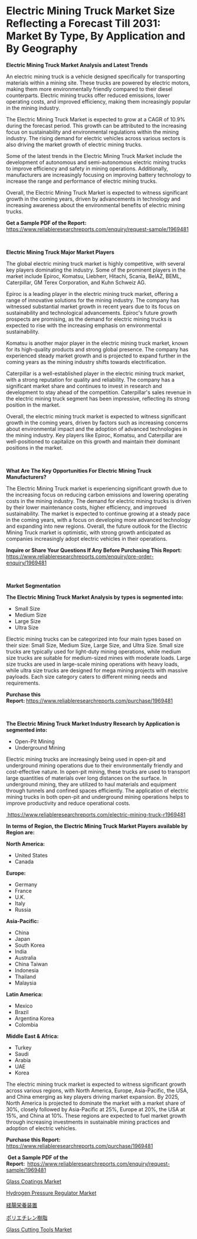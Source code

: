 <p><h1>Electric Mining Truck Market Size Reflecting a Forecast Till 2031: Market By Type, By Application and By Geography</h1></p><p><strong>Electric Mining Truck Market Analysis and Latest Trends</strong></p>
<p><p>An electric mining truck is a vehicle designed specifically for transporting materials within a mining site. These trucks are powered by electric motors, making them more environmentally friendly compared to their diesel counterparts. Electric mining trucks offer reduced emissions, lower operating costs, and improved efficiency, making them increasingly popular in the mining industry.</p><p>The Electric Mining Truck Market is expected to grow at a CAGR of 10.9% during the forecast period. This growth can be attributed to the increasing focus on sustainability and environmental regulations within the mining industry. The rising demand for electric vehicles across various sectors is also driving the market growth of electric mining trucks.</p><p>Some of the latest trends in the Electric Mining Truck Market include the development of autonomous and semi-autonomous electric mining trucks to improve efficiency and safety in mining operations. Additionally, manufacturers are increasingly focusing on improving battery technology to increase the range and performance of electric mining trucks.</p><p>Overall, the Electric Mining Truck Market is expected to witness significant growth in the coming years, driven by advancements in technology and increasing awareness about the environmental benefits of electric mining trucks.</p></p>
<p><strong>Get a Sample PDF of the Report:&nbsp;</strong> <a href="https://www.reliableresearchreports.com/enquiry/request-sample/1969481">https://www.reliableresearchreports.com/enquiry/request-sample/1969481</a></p>
<p>&nbsp;</p>
<p><strong>Electric Mining Truck Major Market Players</strong></p>
<p><p>The global electric mining truck market is highly competitive, with several key players dominating the industry. Some of the prominent players in the market include Epiroc, Komatsu, Liebherr, Hitachi, Scania, BelAZ, BEML, Caterpillar, GM Terex Corporation, and Kuhn Schweiz AG.</p><p>Epiroc is a leading player in the electric mining truck market, offering a range of innovative solutions for the mining industry. The company has witnessed substantial market growth in recent years due to its focus on sustainability and technological advancements. Epiroc's future growth prospects are promising, as the demand for electric mining trucks is expected to rise with the increasing emphasis on environmental sustainability.</p><p>Komatsu is another major player in the electric mining truck market, known for its high-quality products and strong global presence. The company has experienced steady market growth and is projected to expand further in the coming years as the mining industry shifts towards electrification.</p><p>Caterpillar is a well-established player in the electric mining truck market, with a strong reputation for quality and reliability. The company has a significant market share and continues to invest in research and development to stay ahead of the competition. Caterpillar's sales revenue in the electric mining truck segment has been impressive, reflecting its strong position in the market.</p><p>Overall, the electric mining truck market is expected to witness significant growth in the coming years, driven by factors such as increasing concerns about environmental impact and the adoption of advanced technologies in the mining industry. Key players like Epiroc, Komatsu, and Caterpillar are well-positioned to capitalize on this growth and maintain their dominant positions in the market.</p></p>
<p>&nbsp;</p>
<p><strong>What Are The Key Opportunities For Electric Mining Truck Manufacturers?</strong></p>
<p><p>The Electric Mining Truck market is experiencing significant growth due to the increasing focus on reducing carbon emissions and lowering operating costs in the mining industry. The demand for electric mining trucks is driven by their lower maintenance costs, higher efficiency, and improved sustainability. The market is expected to continue growing at a steady pace in the coming years, with a focus on developing more advanced technology and expanding into new regions. Overall, the future outlook for the Electric Mining Truck market is optimistic, with strong growth anticipated as companies increasingly adopt electric vehicles in their operations.</p></p>
<p><strong>Inquire or Share Your Questions If Any Before Purchasing This Report:</strong> <a href="https://www.reliableresearchreports.com/enquiry/pre-order-enquiry/1969481">https://www.reliableresearchreports.com/enquiry/pre-order-enquiry/1969481</a></p>
<p>&nbsp;</p>
<p><strong>Market Segmentation</strong></p>
<p><strong>The Electric Mining Truck Market Analysis by types is segmented into:</strong></p>
<p><ul><li>Small Size</li><li>Medium Size</li><li>Large Size</li><li>Ultra Size</li></ul></p>
<p><p>Electric mining trucks can be categorized into four main types based on their size: Small Size, Medium Size, Large Size, and Ultra Size. Small size trucks are typically used for light-duty mining operations, while medium size trucks are suitable for medium-sized mines with moderate loads. Large size trucks are used in large-scale mining operations with heavy loads, while ultra size trucks are designed for mega mining projects with massive payloads. Each size category caters to different mining needs and requirements.</p></p>
<p><strong>Purchase this Report:&nbsp;</strong><a href="https://www.reliableresearchreports.com/purchase/1969481">https://www.reliableresearchreports.com/purchase/1969481</a></p>
<p>&nbsp;</p>
<p><strong>The Electric Mining Truck Market Industry Research by Application is segmented into:</strong></p>
<p><ul><li>Open-Pit Mining</li><li>Underground Mining</li></ul></p>
<p><p>Electric mining trucks are increasingly being used in open-pit and underground mining operations due to their environmentally friendly and cost-effective nature. In open-pit mining, these trucks are used to transport large quantities of materials over long distances on the surface. In underground mining, they are utilized to haul materials and equipment through tunnels and confined spaces efficiently. The application of electric mining trucks in both open-pit and underground mining operations helps to improve productivity and reduce operational costs.</p></p>
<p><a href="https://www.reliableresearchreports.com/electric-mining-truck-r1969481">&nbsp;https://www.reliableresearchreports.com/electric-mining-truck-r1969481</a></p>
<p><strong>In terms of Region, the Electric Mining Truck Market Players available by Region are:</strong></p>
<p>
    <p> <strong> North America: </strong>
        <ul>
            <li>United States</li>
            <li>Canada</li>
        </ul>
        </p> 
    <p> <strong> Europe: </strong>
        <ul>
            <li>Germany</li>
            <li>France</li>
            <li>U.K.</li>
            <li>Italy</li>
            <li>Russia</li>
        </ul>
        </p> 
    <p> <strong> Asia-Pacific: </strong>
        <ul>
            <li>China</li>
            <li>Japan</li>
            <li>South Korea</li>
            <li>India</li>
            <li>Australia</li>
            <li>China Taiwan</li>
            <li>Indonesia</li>
            <li>Thailand</li>
            <li>Malaysia</li>
        </ul>
        </p> 
    <p> <strong> Latin America: </strong>
        <ul>
            <li>Mexico</li>
            <li>Brazil</li>
            <li>Argentina Korea</li>
            <li>Colombia</li>
        </ul>
        </p> 
    <p> <strong> Middle East & Africa: </strong>
        <ul>
            <li>Turkey</li>
            <li>Saudi</li>
            <li>Arabia</li>
            <li>UAE</li>
            <li>Korea</li>
        </ul>
    </p>
    </p>
<p><p>The electric mining truck market is expected to witness significant growth across various regions, with North America, Europe, Asia-Pacific, the USA, and China emerging as key players driving market expansion. By 2025, North America is projected to dominate the market with a market share of 30%, closely followed by Asia-Pacific at 25%, Europe at 20%, the USA at 15%, and China at 10%. These regions are expected to fuel market growth through increasing investments in sustainable mining practices and adoption of electric vehicles.</p></p>
<p><strong>Purchase this Report: </strong><a href="https://www.reliableresearchreports.com/purchase/1969481">https://www.reliableresearchreports.com/purchase/1969481</a></p>
<p>&nbsp;<strong>Get a Sample PDF of the Report:&nbsp;&nbsp;</strong><a href="https://www.reliableresearchreports.com/enquiry/request-sample/1969481">https://www.reliableresearchreports.com/enquiry/request-sample/1969481</a></p>
<p><strong></strong></p>
<p><p><a href="https://issuu.com/reportprime-2/docs/glass-coatings-market-size-2030.pptx">Glass Coatings Market</a></p><p><a href="https://github.com/Hazelklievgspy6vdcsmu106w/Market-Research-Report-List-2/blob/main/hydrogen-pressure-regulator-market.md">Hydrogen Pressure Regulator Market</a></p><p><a href="https://github.com/vlcostes/Market-Research-Report-List-1/blob/main/739687333703.md">経腸栄養装置</a></p><p><a href="https://github.com/EstaSprer20231/Market-Research-Report-List-1/blob/main/367529033704.md">ポリエチレン樹脂</a></p><p><a href="https://github.com/ChiragRp1/Market-Research-Report-List-4/blob/main/glass-cutting-tools-market.md">Glass Cutting Tools Market</a></p></p>